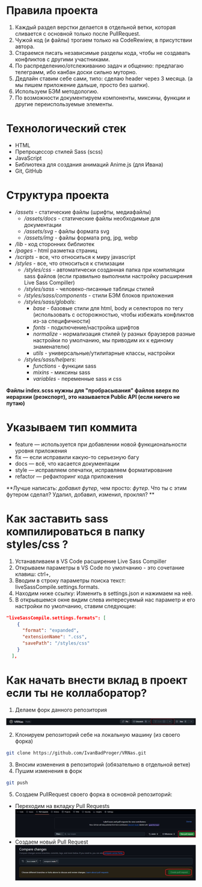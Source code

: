 # Правила проекта
1. Каждый раздел верстки делается в отдельной ветки, которая сливается с основной только после PullRequest.
2. Чужой код (и файлы) трогаем только на CodeRewiew, в присутствии автора.
3. Стараемся писать независимые разделы кода, чтобы не создавать конфликтов с другими участниками.
4. По распределению/отслеживанию задач и общению: предлагаю телеграмм, ибо канбан доски сильно муторно.
5. Дедлайн ставим себе сами, типо: сделаю header через 3 месяца. (а мы пишем приложение дальше, просто без шапки).
6. Используем БЭМ методологию.
7. По возможности документируем компоненты, миксины, функции и другие переиспользуемые элементы.

# Технологический стек
- HTML
- Препроцессор стилей Sass (scss)
- JavaScript
- Библиотека для создания анимаций Anime.js (для Ивана)
- Git, GitHub

# Структура проекта 
- */assets* - статические файлы (шрифты, медиафайлы)
  * */assets/docs* - статические файлы необходимые для документации
  * */assets/svg* - файлы формата svg
  * */assets/img* - файлы формата png, jpg, webp
- */lib* - код сторонних библиотек
- */pages* - html разметка страниц
- */scripts* - все, что относиться к миру javascript
- */styles* - все, что относиться к стилизации
  * */styles/css* - автоматически созданная папка при компиляции sass файлов (если правильно выполнили настройку расширения Live Sass Compiller)
  * */styles/sass* - человеко-писанные таблицы стилей
  * */styles/sass/components* - стили БЭМ блоков приложения
  * */styles/sass/globals*:
    - *base* - базовые стили для html, body и селекторов по тегу (использовать с осторожностью, чтобы избежать конфликтов из-за специфичности)
    - *fonts* - подключение/настройка шрифтов 
    - *normalize* - нормализация стилей (у разных браузеров разные настройки по умолчанию, мы приводим их к единому знаменателю)
    - *utils* - универсальные/утилитарные классы, настройки
  * */styles/sass/helpers*: 
    - *functions* - функции sass
    - *mixins* - миксины sass
    - *variables* - переменные sass и css

**Файлы index.scss нужны для "пробрасывания" файлов вверх по иерархии (реэкспорт), это называется Public API (если ничего не путаю)**

# Указываем тип коммита 
- feature — используется при добавлении новой функциональности уровня приложения
- fix — если исправили какую-то серьезную багу
- docs — всё, что касается документации
- style — исправляем опечатки, исправляем форматирование
- refactor — рефакторинг кода приложения

**Лучше написать: *добавил футер*, чем просто: *футер*. Что ты с этим футером сделал? Удалил, добавил, изменил, проклял? **

# Как заставить sass компилироваться в папку styles/css ?
1. Устанавливаем в VS Code расширение Live Sass Compiller
2. Открываем параметры в VS Code по умолчанию - это сочетание клавиш: ctrl+,
3. Вводим в строку параметры поиска текст: liveSassCompile.settings.formats.
4. Находим ниже ссылку: Изменить в settings.json и нажимаем на неё.
5. В открывшемся окне видим слева интересуемый нас параметр и его настройки по умолчанию, ставим следующие: 
```json
"liveSassCompile.settings.formats": [
    {
      "format": "expanded",
      "extensionName": ".css",
      "savePath": "/styles/css"
    }
  ],
```

# Как начать внести вклад в проект если ты не коллаборатор?
1. Делаем форк данного репозитория

![alt text](./assets/docs/fork.png)

2. Клонируем репозиторий себе на локальную машину (из своего форка)
```bash
git clone https://github.com/IvanBadProger/VRNas.git
```
3. Вносим изменения в репозиторий (обязательно в отдельной ветке)
4. Пушим изменения в форк
```bash
git push
```
5. Создаем PullRequest своего форка в основной репозиторий:
- Переходим на вкладку Pull Requests
![alt text](assets/docs/PR-1.jpeg)
- Создаем новый Pull Request
![alt text](assets/docs/PR-2.jpeg)